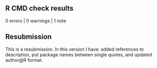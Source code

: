 ## R CMD check results

0 errors | 0 warnings | 1 note


## Resubmission
This is a resubmission. In this version I have: added references to description, put package names between single quotes, and updated author@R format.
